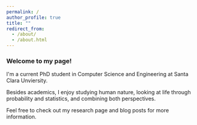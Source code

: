 ```yaml
---
permalink: /
author_profile: true
title: ""
redirect_from: 
  - /about/
  - /about.html
---
```


### Welcome to my page! 

I'm a current PhD student in Computer Science and Engineering at Santa Clara Unviersity.

Besides academics, I enjoy studying human nature, looking at life through probability and statistics, and combining both perspectives.

Feel free to check out my research page and blog posts for more information.
